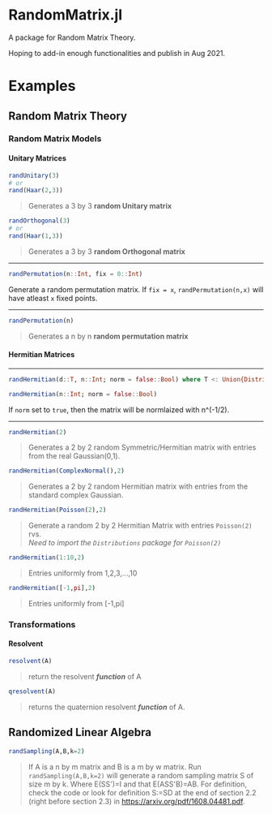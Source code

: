 # RandomMatrix.jl

A package for Random Matrix Theory.

Hoping to add-in enough functionalities and publish in Aug 2021.


# Examples

## Random Matrix Theory

### Random Matrix Models
#### Unitary Matrices 
```julia
randUnitary(3)
# or
rand(Haar(2,3))
``` 
>Generates a 3 by 3 **random Unitary matrix** 
```julia
randOrthogonal(3)
# or
rand(Haar(1,3))
```
>Generates a 3 by 3 **random Orthogonal matrix**
***
```julia
randPermutation(n::Int, fix = 0::Int) 
```
Generate a random permutation matrix.  If `fix = x`, `randPermutation(n,x)` will have atleast `x` fixed points.
***
```julia
randPermutation(n)
```
> Generates a  n by n **random permutation matrix**
#### Hermitian Matrices
***
```julia
randHermitian(d::T, n::Int; norm = false::Bool) where T <: Union{Distribution{Univariate}, DataType, AbstractArray, Tuple}

randHermitian(n::Int; norm = false::Bool)
```
If `norm` set to `true`, then the matrix will be normlaized with n^(-1/2).  
***
```julia
randHermitian(2)
```  
>Generates a 2 by 2 random Symmetric/Hermitian matrix with entries from the real Gaussian(0,1).
```julia
randHermitian(ComplexNormal(),2)
```  
>Generates a 2 by 2 random Hermitian matrix with entries from the standard complex Gaussian.
```julia
randHermitian(Poisson(2),2)
```   
>Generate a random 2 by 2 Hermitian Matrix with entries  `Poisson(2)` rvs.  
*Need to import the `Distributions` package for `Poisson(2)`*
```julia
randHermitian(1:10,2)
```
> Entries uniformly from 1,2,3,...,10 
 ```julia
randHermitian([-1,pi],2)
```
> Entries uniformly from [-1,pi]

### Transformations
#### Resolvent
```julia
resolvent(A)
```
>return the resolvent ***function*** of A
```julia
qresolvent(A)
```
>returns the quaternion resolvent ***function*** of A.
## Randomized Linear Algebra
 ```julia
 randSampling(A,B,k=2)
 ```  
>If A is a n by m matrix and B is a m by w matrix.  Run `randSampling(A,B,k=2)` will generate a random  sampling matrix S of size m by k. Where E(SS')=I and 
  that E(ASS'B)=AB.  For definition, check the code or look for definition S:=SD at the end of section 2.2 (right before section 2.3) in https://arxiv.org/pdf/1608.04481.pdf.